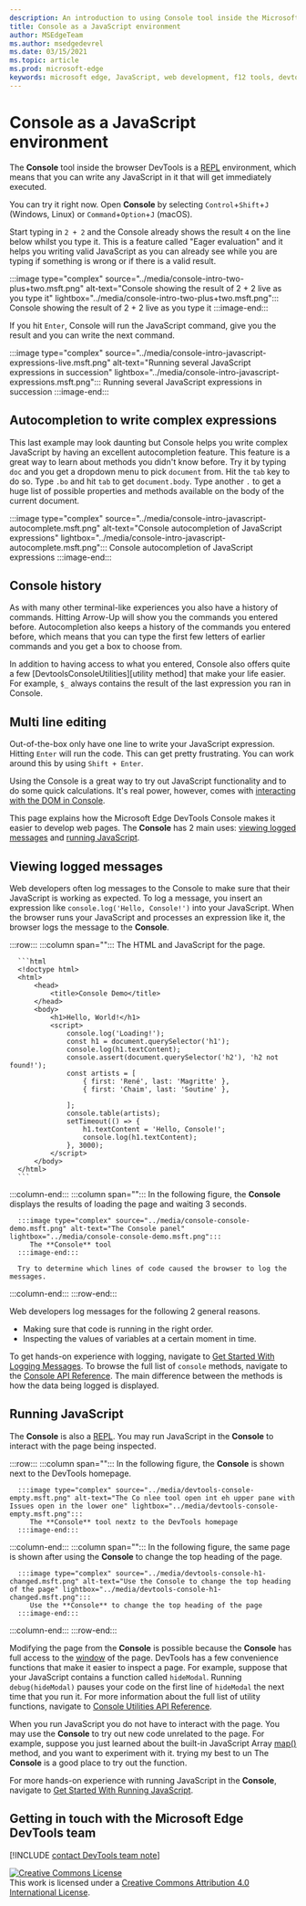 ```yaml
---
description: An introduction to using Console tool inside the Microsoft Edge Developer Tools as a JavaScript environment.
title: Console as a JavaScript environment
author: MSEdgeTeam
ms.author: msedgedevrel
ms.date: 03/15/2021
ms.topic: article
ms.prod: microsoft-edge
keywords: microsoft edge, JavaScript, web development, f12 tools, devtools
---
```


# Console as a JavaScript environment

The **Console** tool inside the browser DevTools is a [REPL][WikiREPLoop] environment, which means that you can write any JavaScript in it that will get immediately executed.

You can try it right now. Open **Console** by selecting `Control`+`Shift`+`J` (Windows, Linux) or `Command`+`Option`+`J` (macOS). 

Start typing in `2 + 2` and the Console already shows the result `4` on the line below whilst you type it. This is a feature called "Eager evaluation" and it helps you writing valid JavaScript as you can already see while you are typing if something is wrong or if there is a valid result.

:::image type="complex" source="../media/console-intro-two-plus+two.msft.png" alt-text="Console showing the result of 2 + 2 live as you type it" lightbox="../media/console-intro-two-plus+two.msft.png":::
Console showing the result of 2 + 2 live as you type it
:::image-end:::  

If you hit `Enter`, Console will run the JavaScript command, give you the result and you can write the next command. 

:::image type="complex" source="../media/console-intro-javascript-expressions-live.msft.png" alt-text="Running several JavaScript expressions in succession" lightbox="../media/console-intro-javascript-expressions.msft.png":::
Running several JavaScript expressions in succession
:::image-end:::  

## Autocompletion to write complex expressions

This last example may look daunting but Console helps you write complex JavaScript by having an excellent autocompletion feature. This feature is a great way to learn about methods you didn't know before. Try it by typing `doc` and you get a dropdown menu to pick `document` from. Hit the `tab` key to do so. Type `.bo` and hit `tab` to get `document.body`. Type another `.` to get a huge list of possible properties and methods available on the body of the current document. 

:::image type="complex" source="../media/console-intro-javascript-autocomplete.msft.png" alt-text="Console autocompletion of JavaScript expressions" lightbox="../media/console-intro-javascript-autocomplete.msft.png":::
Console autocompletion of JavaScript expressions
:::image-end:::  

## Console history

As with many other terminal-like experiences you also have a history of commands. Hitting Arrow-Up will show you the commands you entered before. Autocompletion also keeps a history of the commands you entered before, which means that you can type the first few letters of earlier commands and you get a box to choose from.

In addition to having access to what you entered, Console also offers quite a few [DevtoolsConsoleUtilities][utility method] that make your life easier. For example, `$_` always contains the result of the last expression you ran in Console.


## Multi line editing

Out-of-the-box only have one line to write your JavaScript expression. Hitting `Enter` will run the code. This can get pretty frustrating. You can work around this by using `Shift + Enter`. 

Using the Console is a great way to try out JavaScript functionality and to do some quick calculations. It's real power, however, comes with [interacting with the DOM in Console][DevtoolsDOMInteraction]. 

This page explains how the Microsoft Edge DevTools Console makes it easier to develop web pages.  The **Console** has 2 main uses: [viewing logged messages](#viewing-logged-messages) and [running JavaScript](#running-javascript).  

## Viewing logged messages  

Web developers often log messages to the Console to make sure that their JavaScript is working as expected.  To log a message, you insert an expression like `console.log('Hello, Console!')` into your JavaScript.  When the browser runs your JavaScript and processes an expression like it, the browser logs the message to the **Console**.  

:::row:::
   :::column span="":::
      The HTML and JavaScript for the page.  
      
      ```html
      <!doctype html>
      <html>
          <head>
              <title>Console Demo</title>
          </head>
          <body>
              <h1>Hello, World!</h1>
              <script>
                  console.log('Loading!');
                  const h1 = document.querySelector('h1');
                  console.log(h1.textContent);
                  console.assert(document.querySelector('h2'), 'h2 not found!');
                  const artists = [
                      { first: 'René', last: 'Magritte' },
                      { first: 'Chaim', last: 'Soutine' },
                        
                  ];
                  console.table(artists);
                  setTimeout(() => {
                      h1.textContent = 'Hello, Console!';
                      console.log(h1.textContent);
                  }, 3000);
              </script>
          </body>
      </html>
      ```  
   :::column-end:::
   :::column span="":::
      In the following figure, the **Console** displays the results of loading the page and waiting 3 seconds.  
      
      :::image type="complex" source="../media/console-console-demo.msft.png" alt-text="The Console panel" lightbox="../media/console-console-demo.msft.png":::
         The **Console** tool  
      :::image-end:::  
      
      Try to determine which lines of code caused the browser to log the messages.  
   :::column-end:::
:::row-end:::  

Web developers log messages for the following 2 general reasons.  

*   Making sure that code is running in the right order.  
*   Inspecting the values of variables at a certain moment in time.  

To get hands-on experience with logging, navigate to [Get Started With Logging Messages][DevtoolsConsoleLoggingMessages].  To browse the full list of `console` methods, navigate to the [Console API Reference][DevToolsConsoleAPI].  The main difference between the methods is how the data being logged is displayed.  

## Running JavaScript  

The **Console** is also a [REPL][WikiREPLoop].  You may run JavaScript in the **Console** to interact with the page being inspected.   

:::row:::
   :::column span="":::
      In the following figure, the **Console** is shown next to the DevTools homepage.  
      
      :::image type="complex" source="../media/devtools-console-empty.msft.png" alt-text="The Co nlee tool open int eh upper pane with Issues open in the lower one" lightbox="../media/devtools-console-empty.msft.png":::
         The **Console** tool nextz to the DevTools homepage  
      :::image-end:::  
   :::column-end:::
   :::column span="":::
      In the following figure, the same page is shown after using the **Console** to change the top heading of the page.
      
      :::image type="complex" source="../media/devtools-console-h1-changed.msft.png" alt-text="Use the Console to change the top heading of the page" lightbox="../media/devtools-console-h1-changed.msft.png":::
         Use the **Console** to change the top heading of the page  
      :::image-end:::  
   :::column-end:::
:::row-end:::

Modifying the page from the **Console** is possible because the **Console** has full access to the [window][MDNWindow] of the page.  DevTools has a few convenience functions that make it easier to inspect a page.  For example, suppose that your JavaScript contains a function called `hideModal`.  Running `debug(hideModal)` pauses your code on the first line of `hideModal` the next time that you run it.  For more information about the full list of utility functions, navigate to [Console Utilities API Reference][DevtoolsConsoleUtilitiesDebug].  

When you run JavaScript you do not have to interact with the page.  You may use the **Console** to try out new code unrelated to the page.  For example, suppose you just learned about the built-in JavaScript Array [map()][MDNMap] method, and you want to experiment with it.  trying my best to un
The **Console** is a good place to try out the function.  

For more hands-on experience with running JavaScript in the **Console**, navigate to [Get Started With Running JavaScript][DevtoolsConsoleRunningJavascript].  
## Getting in touch with the Microsoft Edge DevTools team  

[!INCLUDE [contact DevTools team note](../includes/contact-devtools-team-note.md)]  

<!-- links -->  
[DevtoolsConsoleUtilities]: ./utilities.md
[DevtoolsDOMInteraction]: ./console-dom-interaction.md
[DevtoolsBreakpoints]: /microsoft-edge/devtools-guide-chromium/javascript/breakpoints.md
[Live Expressions]: ./live-expressions.md
[DevtoolsFilteringConsole]: ./console-filtering.md
[DevtoolsConsoleLoggingDemo]: https://microsoftedge.github.io/DevToolsSamples/console/logging-examples.html
[DevtoolsConsoleTypesDemo]: https://microsoftedge.github.io/DevToolsSamples/console/logging-types.html
[DevtoolsConsoleSpecifiersDemo]: https://microsoftedge.github.io/DevToolsSamples/console/logging-with-specifiers.html
[DevtoolsConsoleGroupsDemo]: https://microsoftedge.github.io/DevToolsSamples/console/logging-with-groups.html
[DevtoolsConsoleTableDemo]: https://microsoftedge.github.io/DevToolsSamples/console/logging-with-table.html
[WikiStackTrace]: https://en.wikipedia.org/wiki/Stack_trace "Stack trace - Wikipedia"  
[DevtoolsConsoleErrorDemo]: https://microsoftedge.github.io/DevToolsSamples/console/error.html
[DevtoolsConsoleFilter]: ../microsoft-edge/devtools-guide-chromium/console/reference#filter-messages
[DevToolsIssues]: /microsoft-edge/devtools-guide-chromium/issies
[DevToolsConsoleAPI]: ./api.md "Console API Reference | Microsoft Docs"  
[DevtoolsConsoleLoggingMessages]: ./log.md "Get Started With Logging Messages In The Console | Microsoft Docs"  
[DevtoolsConsoleRunningJavascript]: ./javascript.md "Get Started With Running JavaScript In The Console | Microsoft Docs"  
[DevtoolsConsoleUtilitiesDebug]: ./utilities.md#debug "debug - Console Utilities API Reference | Microsoft Docs"  
[MDNMap]: https://developer.mozilla.org/docs/Web/JavaScript/Reference/Global_Objects/Array/map "Array.prototype.map() | MDN"  
[MDNWindow]: https://developer.mozilla.org/docs/Web/API/Window "Window | MDN"  
[WikiREPLoop]: https://en.wikipedia.org/wiki/Read%E2%80%93eval%E2%80%93print_loop "Read–eval–print loop - Wikipedia"  

[![Creative Commons License][CCby4Image]][CCA4IL]  
This work is licensed under a [Creative Commons Attribution 4.0 International License][CCA4IL].  

[CCA4IL]: https://creativecommons.org/licenses/by/4.0  
[CCby4Image]: https://i.creativecommons.org/l/by/4.0/88x31.png  